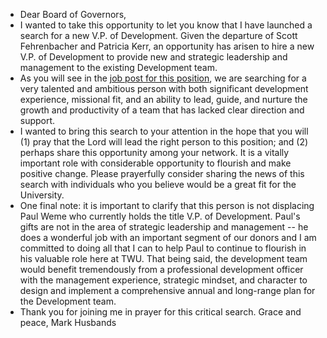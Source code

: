 - Dear Board of Governors, 
- I wanted to take this opportunity to let you know that I have launched a search for a new V.P. of Development. Given the departure of Scott Fehrenbacher and Patricia Kerr, an opportunity has arisen to hire a new V.P. of Development to provide new and strategic leadership and management to the existing Development team. 
- As you will see in the [job post for this position](https://www.linkedin.com/jobs/view/2163743118/), we are searching for a very talented and ambitious person with both significant development experience, missional fit, and an ability to lead, guide, and nurture the growth and productivity of a team that has lacked clear direction and support. 
- I wanted to bring this search to your attention in the hope that you will (1) pray that the Lord will lead the right person to this position; and (2) perhaps share this opportunity among your network. It is a vitally important role with considerable opportunity to flourish and make positive change. Please prayerfully consider sharing the news of this search with individuals who you believe would be a great fit for the University. 
- One final note: it is important to clarify that this person is not displacing Paul Weme who currently holds the title V.P. of Development. Paul's gifts are not in the area of strategic leadership and management -- he does a wonderful job with an important segment of our donors and I am committed to doing all that I can to help Paul to continue to flourish in his valuable role here at TWU. That being said, the development team would benefit tremendously from a professional development officer with the management experience, strategic mindset, and character to design and implement a comprehensive annual and long-range plan for the Development team.
- Thank you for joining me in prayer for this critical search. 
Grace and peace,
Mark Husbands 
